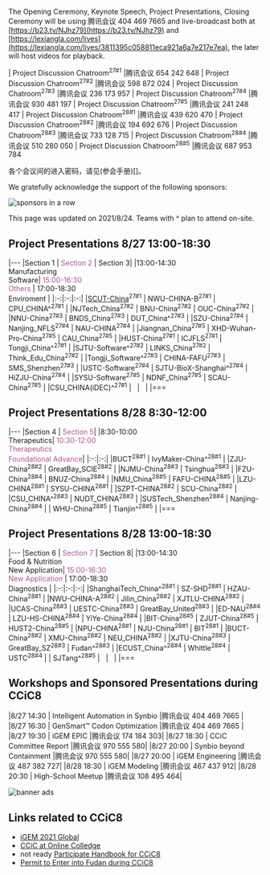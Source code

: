The Opening Ceremony, Keynote Speech, Project Presentations, Closing Ceremony will be using 腾讯会议 404 469 7665 and live-broadcast both at [https://b23.tv/NJhz79](https://b23.tv/NJhz79) and [https://lexiangla.com/lives](https://lexiangla.com/lives/3811395c058811eca921a6a7e217e7ea), the later will host videos for playback.

| Project Discussion Chatroom<sup>27#1</sup> |腾讯会议 654 242 648
| Project Discussion Chatroom<sup>27#2</sup> |腾讯会议 598 872 024
| Project Discussion Chatroom<sup>27#3</sup> |腾讯会议 236 173 957
| Project Discussion Chatroom<sup>27#4</sup> |腾讯会议 930 481 197
| Project Discussion Chatroom<sup>27#5</sup> |腾讯会议 241 248 417
| Project Discussion Chatroom<sup>28#1</sup> |腾讯会议 439 620 470
| Project Discussion Chatroom<sup>28#2</sup> |腾讯会议 194 692 676
| Project Discussion Chatroom<sup>28#3</sup> |腾讯会议 733 128 715
| Project Discussion Chatroom<sup>28#4</sup> |腾讯会议 510 280 050
| Project Discussion Chatroom<sup>28#5</sup> |腾讯会议 687 953 784

各个会议间的进入密码，请见(参会手册)[]。

We gratefully acknowledge the support of the following sponsors:

![sponsors in a row](https://raw.githubusercontent.com/coronin/ccic8/gh-pages/sponsor-logo/sponsors-v1.png)

This page was updated on 2021/8/24. Teams with ^ plan to attend on-site.


## Project Presentations 8/27 13:00-18:30

|---
|Section 1 | <span style="color:#B25195">Section 2</span> | Section 3|
|13:00-14:30<br/>Manufacturing<br/>Software| <span style="color:#B25195">15:00-16:30<br/>Others</span> | 17:00-18:30<br/>Enviroment |
|:-:|:-:|:-:|
|[SCUT-China](/SCUT-China)<sup>27#1</sup> | NWU-CHINA-B<sup>27#1</sup> | CPU_CHINA^<sup>27#1</sup> |
|NJTech_China<sup>27#2</sup> | BNU-China<sup>27#2</sup> | OUC-China<sup>27#2</sup> |
|NNU-China<sup>27#3</sup> | BNDS_China<sup>27#3</sup> | DUT_China^<sup>27#3</sup> |
|SZU-China<sup>27#4</sup> | Nanjing_NFLS<sup>27#4</sup> | NAU-CHINA<sup>27#4</sup> |
|Jiangnan_China<sup>27#5</sup> | XHD-Wuhan-Pro-China<sup>27#5</sup> | CAU_China<sup>27#5</sup> |
|HUST-China<sup>27#1</sup>  | ICJFLS<sup>27#1</sup> | Tongji_China^<sup>27#1</sup> |
|SJTU-Software^<sup>27#2</sup> | LINKS_China<sup>27#2</sup> | Think_Edu_China<sup>27#2</sup> |
|Tongji_Software^<sup>27#3</sup> | CHINA-FAFU<sup>27#3</sup> | SMS_Shenzhen<sup>27#3</sup> |
|USTC-Software<sup>27#4</sup> | SJTU-BioX-Shanghai^<sup>27#4</sup> | HiZJU-China<sup>27#4</sup> |
|SYSU-Software<sup>27#5</sup> | NDNF_China<sup>27#5</sup>  | SCAU-China<sup>27#5</sup> |
|CSU_CHINA(iDEC)^<sup>27#1</sup> | &nbsp; | &nbsp; |
|===


## Project Presentations 8/28 8:30-12:00

|---
|Section 4 | <span style="color:#B25195">Section 5</span>|
|8:30-10:00<br/>Therapeutics| <span style="color:#B25195">10:30-12:00<br/>Therapeutics<br/>Foundational&nbsp;Advance</span>|
|:-:|:-:|
|BUCT<sup>28#1</sup> | IvyMaker-China^<sup>28#1</sup> |
|ZJU-China<sup>28#2</sup> | GreatBay_SCIE<sup>28#2</sup> |
|NJMU-China<sup>28#3</sup> | Tsinghua<sup>28#3</sup> |
|FZU-China<sup>28#4</sup> | BNUZ-China<sup>28#4</sup> |
|NMU_China<sup>28#5</sup> | FAFU-CHINA<sup>28#5</sup> |
|LZU-CHINA<sup>28#1</sup> | SYSU-CHINA<sup>28#1</sup> |
|SZPT-CHINA<sup>28#2</sup> | SCU-China<sup>28#2</sup> |
|CSU_CHINA^<sup>28#3</sup> | NUDT_CHINA<sup>28#3</sup> |
|SUSTech_Shenzhen<sup>28#4</sup> | Nanjing-China<sup>28#4</sup> |
| WHU-China<sup>28#5</sup> | Tianjin^<sup>28#5</sup> |
|===


## Project Presentations 8/28 13:00-18:30

|---
|Section 6 | <span style="color:#B25195">Section 7</span> | Section 8|
|13:00-14:30<br/>Food &amp; Nutrition<br/>New&nbsp;Application| <span style="color:#B25195">15:00-16:30<br/>New&nbsp;Application</span> | 17:00-18:30<br/>Diagnostics |
|:-:|:-:|:-:|
|ShanghaiTech_China^<sup>28#1</sup> | SZ-SHD<sup>28#1</sup> | HZAU-China<sup>28#1</sup> |
|NWU-CHINA-A<sup>28#2</sup> | Jilin_China<sup>28#2</sup> | XJTLU-CHINA<sup>28#2</sup> |
|UCAS-China<sup>28#3</sup> | UESTC-China<sup>28#3</sup> | GreatBay_United<sup>28#3</sup> |
|ED-NAU<sup>28#4</sup> | LZU-HS-CHINA<sup>28#4</sup> | YiYe-China<sup>28#4</sup> |
|BIT-China<sup>28#5</sup> | ZJUT-China<sup>28#5</sup> | HUST2-China<sup>28#5</sup> |
|NPU-CHINA<sup>28#1</sup> | NJU-China<sup>28#1</sup> | BIT<sup>28#1</sup> |
|BUCT-China<sup>28#2</sup> | XMU-China<sup>28#2</sup> | NEU_CHINA<sup>28#2</sup> |
|XJTU-China<sup>28#3</sup> | GreatBay_SZ<sup>28#3</sup> | Fudan^<sup>28#3</sup> |
|ECUST_China^<sup>28#4</sup> | Whittle<sup>28#4</sup> | USTC<sup>28#4</sup> |
| SJTang^<sup>28#5</sup> | &nbsp; | &nbsp; |
|===


## Workshops and Sponsored Presentations during CCiC8

|8/27 14:30 | Intelligent Automation in Synbio |腾讯会议 404 469 7665 |
|8/27 16:30 | GenSmart&trade; Codon Optimization |腾讯会议 404 469 7665 |
|8/27 19:30 | iGEM EPIC |腾讯会议 174 184 303|
|8/27 18:30 | CCiC Committee Report |腾讯会议 970 555 580|
|8/27 20:00 | Synbio beyond Containment |腾讯会议 970 555 580|
|8/27 20:00 | iGEM Engineering |腾讯会议 487 382 727|
|8/28 18:30 | iGEM Modeling |腾讯会议 467 437 912|
|8/28 20:30 | High-School Meetup |腾讯会议 108 495 464|

![banner ads](https://raw.githubusercontent.com/coronin/ccic8/gh-pages/banner.png)

## Links related to CCiC8
- [iGEM 2021 Global](https://igem2021global.slack.com)
- [CCiC at Online Colledge](https://lexiangla.com/teams/k100014/)
- not ready [Participate Handbook for CCiC8]()
- [Permit to Enter into Fudan during CCiC8](https://www.wjx.cn/vj/r6cE82R.aspx)
